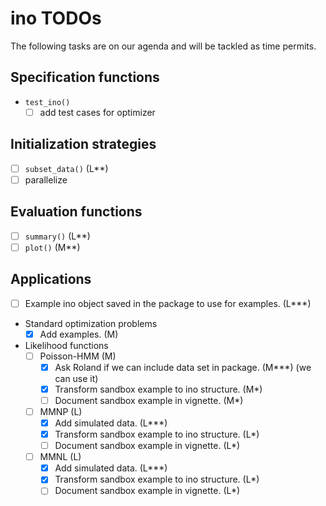 # ino TODOs

The following tasks are on our agenda and will be tackled as time permits.

## Specification functions

- `test_ino()`
  - [ ] add test cases for optimizer 
      
## Initialization strategies

- [ ] `subset_data()` (L**)
- [ ] parallelize

## Evaluation functions

- [ ] `summary()` (L**)
- [ ] `plot()` (M**)

## Applications

- [ ] Example ino object saved in the package to use for examples. (L***)
- Standard optimization problems
  - [x] Add examples. (M)
- Likelihood functions
  - [ ] Poisson-HMM (M)
    - [x] Ask Roland if we can include data set in package. (M***) (we can use it)
    - [x] Transform sandbox example to ino structure. (M*)
    - [ ] Document sandbox example in vignette. (M*)
  - [ ] MMNP (L)
    - [x] Add simulated data. (L***)
    - [x] Transform sandbox example to ino structure. (L*)
    - [ ] Document sandbox example in vignette. (L*)
  - [ ] MMNL (L)
    - [x] Add simulated data. (L***)
    - [x] Transform sandbox example to ino structure. (L*)
    - [ ] Document sandbox example in vignette. (L*)
